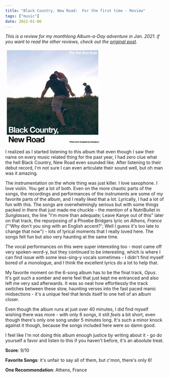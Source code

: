 ```yaml
---
title: "Black Country, New Road:  For the first time - Review"
tags: ["music"]
date: 2022-01-06
---
```

_This is a review for my monthlong Album-a-Day adventure in Jan. 2021.
if you want to read the other reviews, check out the
[original post](/posts/album-a-day-jan-2021-intro/)._

![album cover for Black Country, New Road: For the first time](/images/bcnr-ftft-300.jpg)

I realized as I started listening to this album that even though I saw their name
on every music related thing for the past year, I had zero clue what the hell
Black Country, New Road even sounded like. After listening to their debut record,
I'm not sure I can even articulate their sound well, but oh man was it amazing.

The instrumentation on the whole thing was just killer. I love saxophone. I love
violin. You get a lot of both. Even on the more chaotic parts of the songs, the
recordings and performances of the instruments are some of my favorite parts of
the album, and I really liked that a lot. Lyrically, I had a lot of fun with this.
The songs are overwhelmingly serious but with some things packed in there that just
made me chuckle - the mention of a NutriBullet in _Sunglasses_, the line "I'm more
than adequate; Leave Kanye out of this" later on that track, the repurposing of
a Phoebe Bridgers lyric on _Athens, France_ ("'Why don't you sing with an English accent?';
Well I guess it's too late to change that now") - lots of lyrical moments that I
really loved here. The songs felt fun but also very haunting at the same time.

The vocal performances on this were super interesting too - most came off very
spoken-word-y, but they continued to be interesting, which is where I can find
issue with some less-sing-y vocals sometimes - I didn't find myself bored of a
monologue, and I think the excellent lyrics do a lot to help that.

My favorite moment on the 6-song album has to be the final track, _Opus_. It's
got such a somber and eerie feel that just kept me entranced and also left me
very sad afterwards. It was so neat how effortlessly the track switches between
these slow, haunting verses into the fast paced manic midsections - it's a unique
feel that lends itself to one hell of an album closer.

Even though the album runs at just over 40 minutes, I did find myself wishing there
was more - with only 6 songs, it still _feels_ a bit short, even though there's only
one song under 5 minutes long. It's such a minor knock against it though, because
the songs included here were so damn good.

I feel like I'm not doing this album enough justice by writing about it - go do
yourself a favor and listen to this if you haven't before, it's an absolute treat.

**Score**: 9/10

**Favorite Songs**: it's unfair to say all of them, but c'mon, there's only 6!

**One Recommendation**: Athens, France
